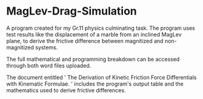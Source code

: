 # MagLev-Drag-Simulation
A program created for my Gr.11 physics culminating task. The program uses test results like the displacement of a marble from an inclined MagLev plane, to derive the frictive difference between magnitized and non-magnitized systems.

The full mathematical and programming breakdown can be accessed through both word files uploaded.

The document entitled ' The Derivation of Kinetic Friction Force Differentials with Kinematic Formulae. ' includes the program's output table and the mathematics used to derive frictive differences.
